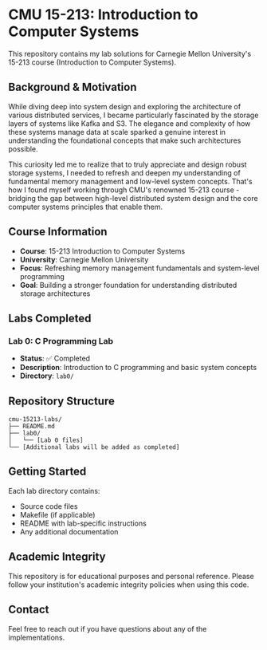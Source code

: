 # CMU 15-213: Introduction to Computer Systems

This repository contains my lab solutions for Carnegie Mellon University's 15-213 course (Introduction to Computer Systems).

## Background & Motivation

While diving deep into system design and exploring the architecture of various distributed services, I became particularly fascinated by the storage layers of systems like Kafka and S3. The elegance and complexity of how these systems manage data at scale sparked a genuine interest in understanding the foundational concepts that make such architectures possible.

This curiosity led me to realize that to truly appreciate and design robust storage systems, I needed to refresh and deepen my understanding of fundamental memory management and low-level system concepts. That's how I found myself working through CMU's renowned 15-213 course - bridging the gap between high-level distributed system design and the core computer systems principles that enable them.

## Course Information

- **Course**: 15-213 Introduction to Computer Systems
- **University**: Carnegie Mellon University
- **Focus**: Refreshing memory management fundamentals and system-level programming
- **Goal**: Building a stronger foundation for understanding distributed storage architectures

## Labs Completed

### Lab 0: C Programming Lab
- **Status**: ✅ Completed
- **Description**: Introduction to C programming and basic system concepts
- **Directory**: `lab0/`

## Repository Structure

```
cmu-15213-labs/
├── README.md
├── lab0/
│   └── [Lab 0 files]
└── [Additional labs will be added as completed]
```

## Getting Started

Each lab directory contains:
- Source code files
- Makefile (if applicable)
- README with lab-specific instructions
- Any additional documentation

## Academic Integrity

This repository is for educational purposes and personal reference. Please follow your institution's academic integrity policies when using this code.

## Contact

Feel free to reach out if you have questions about any of the implementations.
